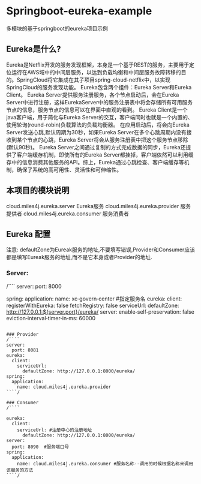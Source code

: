 # Springboot-eureka-example
多模块的基于springboot的eureka项目示例

## Eureka是什么?

Eureka是Netflix开发的服务发现框架，本身是一个基于REST的服务，主要用于定位运行在AWS域中的中间层服务，以达到负载均衡和中间层服务故障转移的目的。SpringCloud将它集成在其子项目spring-cloud-netflix中，以实现SpringCloud的服务发现功能。
Eureka包含两个组件：Eureka Server和Eureka Client。
Eureka Server提供服务注册服务，各个节点启动后，会在Eureka Server中进行注册，这样EurekaServer中的服务注册表中将会存储所有可用服务节点的信息，服务节点的信息可以在界面中直观的看到。
Eureka Client是一个java客户端，用于简化与Eureka Server的交互，客户端同时也就是一个内置的、使用轮询(round-robin)负载算法的负载均衡器。
在应用启动后，将会向Eureka Server发送心跳,默认周期为30秒，如果Eureka Server在多个心跳周期内没有接收到某个节点的心跳，Eureka Server将会从服务注册表中把这个服务节点移除(默认90秒)。
Eureka Server之间通过复制的方式完成数据的同步，Eureka还提供了客户端缓存机制，即使所有的Eureka Server都挂掉，客户端依然可以利用缓存中的信息消费其他服务的API。综上，Eureka通过心跳检查、客户端缓存等机制，确保了系统的高可用性、灵活性和可伸缩性。

## 本项目的模块说明
cloud.miles4j.eureka.server Eureka服务
cloud.miles4j.eureka.provider 服务提供者
cloud.miles4j.eureka.consumer 服务消费者

## Eureka 配置
注意: defaultZone为Eureak服务的地址,不要填写错误,Provider和Consumer应该都是填写Eureak服务的地址,而不是它本身或者Provider的地址.

### Server:

/````
server:
  port: 8000

spring:
  application:
    name: xc‐govern‐center #指定服务名
eureka:
  client:
    registerWithEureka: false
    fetchRegistry: false
    serviceUrl:
      defaultZone: http://127.0.0.1:${server.port}/eureka/
  server:
    enable‐self‐preservation: false
    eviction‐interval‐timer‐in‐ms: 60000
````/

### Provider
/````
server:
  port: 8081
eureka:
  client:
    serviceUrl:
      defaultZone: http://127.0.0.1:8000/eureka/
spring:
  application:
    name: cloud.miles4j.eureka.provider
````/

### Consumer
/````

eureka:
  client:
    serviceUrl: #注册中心的注册地址
      defaultZone: http://127.0.0.1:8000/eureka/
server:
  port: 8090  #服务端口号
spring:
  application:
    name: cloud.miles4j.eureka.consumer #服务名称--调用的时候根据名称来调用该服务的方法
````/
